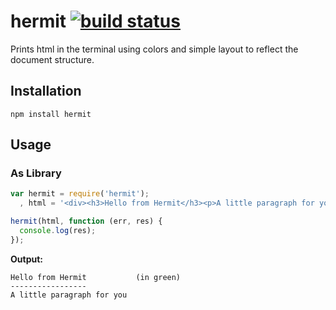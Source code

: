 # hermit [![build status](https://secure.travis-ci.org/thlorenz/hermit.png)](http://next.travis-ci.org/thlorenz/hermit)

Prints html in the terminal using colors and simple layout to reflect the document structure.

## Installation

    npm install hermit

## Usage

### As Library

```js
var hermit = require('hermit');
  , html = '<div><h3>Hello from Hermit</h3><p>A little paragraph for you</p></div>';

hermit(html, function (err, res) {
  console.log(res); 
});
```

**Output:**

```
Hello from Hermit           (in green)
-----------------
A little paragraph for you
```

